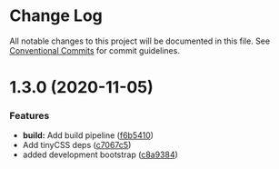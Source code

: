# Change Log

All notable changes to this project will be documented in this file.
See [Conventional Commits](https://conventionalcommits.org) for commit guidelines.

# 1.3.0 (2020-11-05)

### Features

- **build:** Add build pipeline ([f6b5410](https://github.com/greyskullrocks/eleventy-plugins/commit/f6b54105b2758056b054947bf6f3613aa83234d9))
- Add tinyCSS deps ([c7067c5](https://github.com/greyskullrocks/eleventy-plugins/commit/c7067c50c3747513603c2078c16c74954b2717a5))
- added development bootstrap ([c8a9384](https://github.com/greyskullrocks/eleventy-plugins/commit/c8a9384a5ccdae3f316ae6ef7095bb1b52cfe870))
